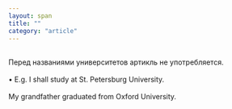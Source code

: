 ```yaml
---
layout: span
title: ""
category: "article"
---
```

<section class='rules'><span><br>Перед названиями университетов артикль не употребляется.<br><br>
• E.g. I shall study at   St. Petersburg University.<br><br>
My grandfather graduated from  Oxford University.<br></span></section>